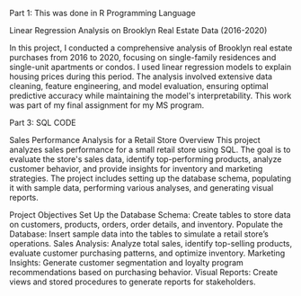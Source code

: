 
Part 1: This was done in R Programming Language

Linear Regression Analysis on Brooklyn Real Estate Data (2016-2020)

In this project, I conducted a comprehensive analysis of Brooklyn real estate purchases from 2016 to 2020, focusing on single-family residences and single-unit apartments or condos. I used linear regression models to explain housing prices during this period. The analysis involved extensive data cleaning, feature engineering, and model evaluation, ensuring optimal predictive accuracy while maintaining the model's interpretability. This work was part of my final assignment for my MS program.

Part 3: SQL CODE

Sales Performance Analysis for a Retail Store
Overview
This project analyzes sales performance for a small retail store using SQL. The goal is to evaluate the store's sales data, identify top-performing products, analyze customer behavior, and provide insights for inventory and marketing strategies. The project includes setting up the database schema, populating it with sample data, performing various analyses, and generating visual reports.

Project Objectives
Set Up the Database Schema: Create tables to store data on customers, products, orders, order details, and inventory.
Populate the Database: Insert sample data into the tables to simulate a retail store’s operations.
Sales Analysis: Analyze total sales, identify top-selling products, evaluate customer purchasing patterns, and optimize inventory.
Marketing Insights: Generate customer segmentation and loyalty program recommendations based on purchasing behavior.
Visual Reports: Create views and stored procedures to generate reports for stakeholders.
